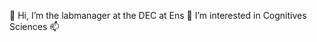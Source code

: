 👋 Hi, I’m the labmanager at the DEC at Ens
   👀 I’m interested in Cognitives Sciences
   📫 

<!---
labmanagerDECens/labmanagerDECens is a ✨ special ✨ repository because its `README.md` (this file) appears on your GitHub profile.
You can click the Preview link to take a look at your changes.
--->
